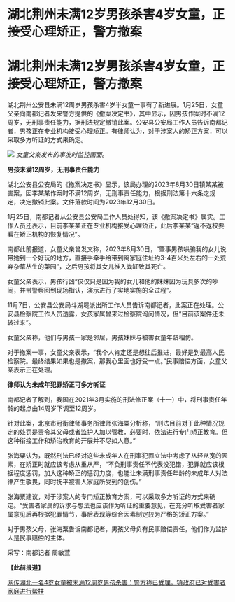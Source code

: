 # 湖北荆州未满12岁男孩杀害4岁女童，正接受心理矫正，警方撤案

# 湖北荆州未满12岁男孩杀害4岁女童，正接受心理矫正，警方撤案

湖北荆州公安县未满12周岁男孩杀害4岁半女童一事有了新进展。1月25日，女童父亲向南都记者发来警方提供的《撤案决定书》，其中显示，因男孩作案时不满12周岁，无刑事责任能力，据刑法规定撤销此案。公安县公安局工作人员告诉南都记者，男孩正在专业机构接受心理矫正。有律师认为，对于涉案人的矫正方案，可以采取多方听证的方式来确定。

![](https://inews.gtimg.com/om_bt/O_nv5zS4-JBuevNCpsoRjIubcGF1YVq_mdaMFIl6PfpmMAA/1000)
_女童父亲发布的事发时监控画面。_

**男孩未满12周岁，无刑事责任能力**

湖北公安县公安局的《撤案决定书》显示，该局办理的2023年8月30日镇某某被害案，因李某某作案时不满12周岁，无刑事责任能力，根据刑法第十六条之规定，决定撤销此案。文件落款时间为2023年12月30日。

1月25日，南都记者从公安县公安局工作人员处得知，该《撤案决定书》属实。工作人员还表示，目前李某某正在专业机构接受心理矫正，此后李某某“返不返校要看在矫正机构的恢复情况”。

南都此前报道，女童父亲曾发文称，2023年8月30日，“肇事男孩哄骗我的女儿说带她到一个好玩的地方，直接手牵手给带到离家庭住址约3-4百米处左右的一处荒弃杂草丛生的菜园”，之后男孩将其女儿推入粪缸致其死亡。

女童父亲表示，男孩行凶“仅仅只是因为我的女儿和他的妹妹因为玩具多次的吵闹，并带警察回到现场指认，演示进行了实地实施的全过程”。

11月7日，公安县公安局斗湖堤派出所工作人员告诉南都记者，此案正在处理。公安县检察院工作人员透露，女孩家属曾来过检察院询问情况，但“目前该案件还未转过来”。

女童父亲称，他们与男孩一家是邻居，男孩妹妹与被害女童年龄相仿。

对于撤案一事，女童父亲表示，“我个人肯定还是想往后推进，最好是到最高人民检察院。最终结果如果也是撤案，那我心里面也好受一点。”民事赔偿方面，女童父亲表示正在处理。

**律师认为未成年犯罪矫正可多方听证**

南都记者了解到，我国在2021年3月实施的刑法修正案（十一）中，将刑事责任年龄的起点由14周岁下调至12周岁。

针对此案，北京市冠衡律师事务所律师张海粟分析称，“刑法目前对于此种情况规定的处罚是责令其父母或者监护人加以管教，必要时，依法进行专门矫正教育。但这种衔接工作和矫治教育的开展并不尽如人意。”

张海粟认为，既然刑法已经对这些未成年人在刑事犯罪立法中考虑了从轻从宽的因素，在矫正时就应该考虑从重从严，“不负刑事责任不代表没犯错，犯罪就应该根据程度惩罚，加大这种矫正的惩罚力度，也能让未满刑事责任年龄的未成年人对法律产生敬畏，同时抚平被害人家庭所受到的创伤。”

张海粟建议，对于涉案人的专门矫正教育方案，可以采取多方听证的方式来确定。“受害者家属的诉求与想法也应该作为听证的重要意见，在充分听取受害者家属意见后再根据犯罪情节，事后表现等综合因素制定较为严格的矫正方案。”

对于男孩父母，张海粟告诉南都记者，男孩父母负有民事赔偿责任，他们作为监护人是民事赔偿的主体。

采写：南都记者 周敏萱

**【此前报道】**

[网传湖北一名4岁女童被未满12周岁男孩杀害：警方称已受理，镇政府已对受害者家庭进行帮扶](https://news.qq.com/rain/a/20231107A04Y0700)

